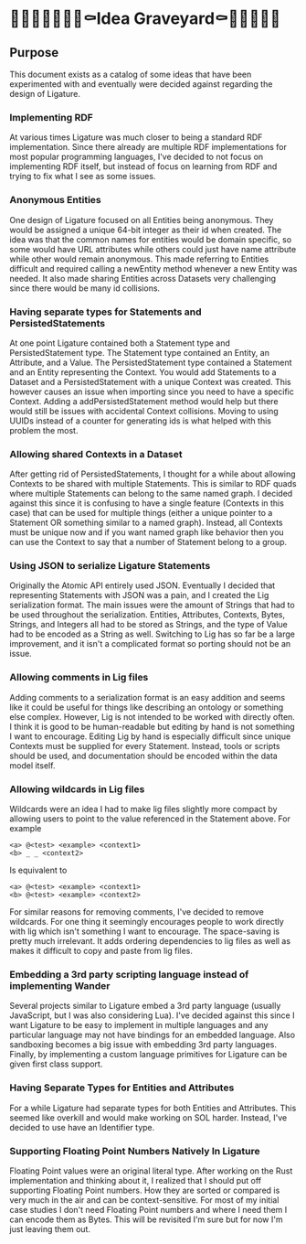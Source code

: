 # 👻🧟‍♀️💀🦇🧛‍♀⚰️Idea Graveyard⚰️🧛🦇💀🧟👻

## Purpose

This document exists as a catalog of some ideas that have been experimented with and eventually were decided against
regarding the design of Ligature.

### Implementing RDF

At various times Ligature was much closer to being a standard RDF implementation.
Since there already are multiple RDF implementations for most popular programming languages,
I've decided to not focus on implementing RDF itself,
but instead of focus on learning from RDF and trying to fix what I see as some issues.

### Anonymous Entities

One design of Ligature focused on all Entities being anonymous.
They would be assigned a unique 64-bit integer as their id when created.
The idea was that the common names for entities would be domain specific,
so some would have URL attributes while others could just have name attribute while other would remain anonymous.
This made referring to Entities difficult and required calling a newEntity method whenever a new Entity was needed.
It also made sharing Entities across Datasets very challenging since there would be many id collisions.

### Having separate types for Statements and PersistedStatements

At one point Ligature contained both a Statement type and PersistedStatement type.
The Statement type contained an Entity, an Attribute, and a Value.
The PersistedStatement type contained a Statement and an Entity representing the Context.
You would add Statements to a Dataset and a PersistedStatement with a unique Context was created.
This however causes an issue when importing since you need to have a specific Context.
Adding a addPersistedStatement method would help but there would still be issues with accidental Context collisions.
Moving to using UUIDs instead of a counter for generating ids is what helped with this problem the most.

### Allowing shared Contexts in a Dataset

After getting rid of PersistedStatements, I thought for a while about allowing Contexts to be shared with multiple Statements.
This is similar to RDF quads where multiple Statements can belong to the same named graph.
I decided against this since it is confusing to have a single feature (Contexts in this case)
that can be used for multiple things (either a unique pointer to a Statement OR something similar to a named graph).
Instead, all Contexts must be unique now and if you want named graph like behavior
then you can use the Context to say that a number of Statement belong to a group.

### Using JSON to serialize Ligature Statements

Originally the Atomic API entirely used JSON.
Eventually I decided that representing Statements with JSON was a pain, and I created the Lig serialization format.
The main issues were the amount of Strings that had to be used throughout the serialization.
Entities, Attributes, Contexts, Bytes, Strings, and Integers all had to be stored as Strings,
and the type of Value had to be encoded as a String as well.
Switching to Lig has so far be a large improvement, and it isn't a complicated format so porting should not be an issue.

### Allowing comments in Lig files

Adding comments to a serialization format is an easy addition and seems like it could be useful
for things like describing an ontology or something else complex.
However, Lig is not intended to be worked with directly often.
I think it is good to be human-readable but editing by hand is not something I want to encourage.
Editing Lig by hand is especially difficult since unique Contexts must be supplied for every Statement.
Instead, tools or scripts should be used, and documentation should be encoded within the data model itself.

### Allowing wildcards in Lig files

Wildcards were an idea I had to make lig files slightly more compact by allowing users to point to the value
referenced in the Statement above.  For example

```lig
<a> @<test> <example> <context1>
<b> _ _ <context2>
```

Is equivalent to

```lig
<a> @<test> <example> <context1>
<b> @<test> <example> <context2>
```

For similar reasons for removing comments, I've decided to remove wildcards.
For one thing it seemingly encourages people to work directly with lig which isn't something I want to encourage.
The space-saving is pretty much irrelevant.
It adds ordering dependencies to lig files as well as makes it difficult to copy and paste from lig files.

### Embedding a 3rd party scripting language instead of implementing Wander

Several projects similar to Ligature embed a 3rd party language (usually JavaScript, but I was also considering Lua).
I've decided against this since I want Ligature to be easy to implement in multiple languages and any particular
language may not have bindings for an embedded language.
Also sandboxing becomes a big issue with embedding 3rd party languages.
Finally, by implementing a custom language primitives for Ligature can be given first class support.

### Having Separate Types for Entities and Attributes

For a while Ligature had separate types for both Entities and Attributes.
This seemed like overkill and would make working on SOL harder.
Instead, I've decided to use have an Identifier type.

### Supporting Floating Point Numbers Natively In Ligature

Floating Point values were an original literal type.
After working on the Rust implementation and thinking about it, I realized that I should put off supporting Floating Point numbers.
How they are sorted or compared is very much in the air and can be context-sensitive.
For most of my initial case studies I don't need Floating Point numbers and where I need them I can encode them as Bytes.
This will be revisited I'm sure but for now I'm just leaving them out.
